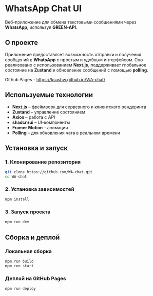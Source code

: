 # WhatsApp Chat UI  

Веб-приложение для обмена текстовыми сообщениями через **WhatsApp**, используя **GREEN-API**.  

## О проекте  
Приложение предоставляет возможность отправки и получения сообщений в **WhatsApp** с простым и удобным интерфейсом. Оно реализовано с использованием **Next.js**, поддерживает глобальное состояние на **Zustand** и обновление сообщений с помощью **polling**.  

Github Pages - https://ksushw.github.io/WA-chat/

## Используемые технологии  
- **Next.js** – фреймворк для серверного и клиентского рендеринга  
- **Zustand** – управление состоянием  
- **Axios** – работа с API  
- **shadcn/ui** – UI-компоненты  
- **Framer Motion** – анимации  
- **Polling** – для обновления чата в реальном времени  

## Установка и запуск  

### 1. Клонирование репозитория  
```sh  
git clone https://github.com/WA-chat.git  
cd WA-chat  
```
  
### 2. Установка зависимостей  
```sh  
npm install  
```



### 3. Запуск проекта  
```sh  
npm run dev  
```

## Сборка и деплой  

### Локальная сборка  
```sh  
npm run build  
npm run start  
```

### Деплой на GitHub Pages  
```sh  
npm run deploy  
```



